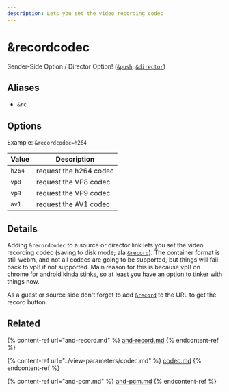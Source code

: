 ```yaml
---
description: Lets you set the video recording codec
---
```


# \&recordcodec

Sender-Side Option / Director Option! ([`&push`](../../source-settings/push.md), [`&director`](../../viewers-settings/director.md))

## Aliases

* `&rc`

## Options

Example: `&recordcodec=h264`

| Value  | Description             |
| ------ | ----------------------- |
| `h264` | request the h264 codec  |
| `vp8`  | request the VP8 codec   |
| `vp9`  | request the VP9 codec   |
| `av1`  | request the AV1 codec   |

## Details

Adding `&recordcodec` to a source or director link lets you set the video recording codec (saving to disk mode; ala [`&record`](and-record.md)). The container format is still webm, and not all codecs are going to be supported, but things will fail back to vp8 if not supported. Main reason for this is because vp8 on chrome for android kinda stinks, so at least you have an option to tinker with things now.

As a guest or source side don't forget to add [`&record`](and-record.md) to the URL to get the record button.

## Related

{% content-ref url="and-record.md" %}
[and-record.md](and-record.md)
{% endcontent-ref %}

{% content-ref url="../view-parameters/codec.md" %}
[codec.md](../view-parameters/codec.md)
{% endcontent-ref %}

{% content-ref url="and-pcm.md" %}
[and-pcm.md](and-pcm.md)
{% endcontent-ref %}
